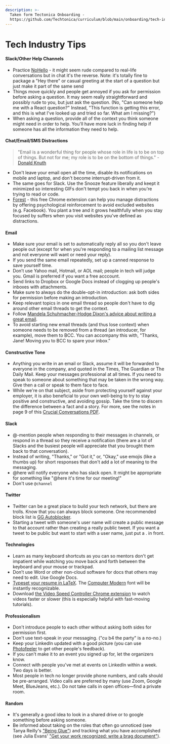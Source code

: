 ```yaml
---
description: >-
  Taken form Tectonica Onboarding -
  https://github.com/Techtonica/curriculum/blob/main/onboarding/tech-industry-tips.md
---
```


# Tech Industry Tips

#### Slack/Other Help Channels

* Practice [NoHello](http://www.nohello.com/) - it might seem rude compared to real-life conversations but in chat it's the reverse. Note: it's totally fine to package a "Hey there" or casual greeting at the start of a question but just make it part of the same send
* Things move quickly and people get annoyed if you ask for permission before asking a question. It may seem really straightforward and possibly rude to you, but just ask the question. \(No, "Can someone help me with a React question?" Instead, "This function is getting this error, and this is what I've looked up and tried so far. What am I missing?"\)
* When asking a question, provide all of the context you think someone might need in order to help. You'll have more luck in finding help if someone has all the information they need to help.

#### Chat/Email/SMS Distractions

> "Email is a wonderful thing for people whose role in life is to be on top of things. But not for me; my role is to be on the bottom of things." - [Donald Knuth](https://www-cs-faculty.stanford.edu/~knuth/email.html)

* Don't leave your email open all the time, disable its notifications on mobile and laptop, and don't become interrupt-driven from it.
* The same goes for Slack. Use the Snooze feature liberally and keept it minimized so interesting GIFs don't tempt you back in when you're trying to read or code.
* [Forest](https://chrome.google.com/webstore/detail/forest-stay-focused-be-pr/kjacjjdnoddnpbbcjilcajfhhbdhkpgk) - this free Chrome extension can help you manage distractions by offering psychological reinforcement to avoid excluded websites \(e.g. Facebook\). You plant a tree and it grows healthfully when you stay focused by suffers when you visit websites you've defined as distractions.

#### Email

* Make sure your email is set to automatically reply all so you don't leave people out \(except for when you're responding to a mailing list message and not everyone will want or need your reply\).
* If you send the same email repeatedly, set up a canned response to save yourself time.
* Don’t use Yahoo mail, Hotmail, or AOL mail; people in tech will judge you. Gmail is preferred if you want a free acccount.
* Send links to Dropbox or Google Docs instead of clogging up people's inboxes with attachments.
* Make sure to always do the double-opt-in introduction: ask both sides for permission before making an introduction.
* Keep relevant topics in one email thread so people don't have to dig around other email threads to get the context.
* Follow [Mandela Schuhmacher-Hodge Dixon's advice about writing a great email](https://medium.com/@MandelaSH/how-writing-a-great-email-can-help-you-get-whatever-you-want-in-life-3a7bc91d9654).
* To avoid starting new email threads \(and thus lose context\) when someone needs to be removed from a thread \(an introducer, for example\), move them to BCC. You can accompany this with, "Thanks, Jane! Moving you to BCC to spare your inbox."

#### Constructive Tone

* Anything you write in an email or Slack, assume it will be forwarded to everyone in the company, and quoted in the Times, The Guardian or The Daily Mail. Keep your messages professional at all times. If you need to speak to someone about something that may be taken in the wrong way. Give then a call or speak to them face to face.
* While we're on that subject, aside from protecting yourself against your employer, it is also beneficial to your own well-being to try to stay positive and constructive, and avoiding gossip. Take the time to discern the difference between a fact and a story. For more, see the notes in page 9 of this [Crucial Conversations PDF](https://www.gsb.org/students/Course-Materials/Electives2017/CrucialConversations-CourseMtrls-2017.pdf).

#### Slack

* @-mention people when responding to their messages in channels, or respond in a thread so they receive a notification \(there are a lot of Slacks and the busiest people will appreciate that you brought them back to that conversation\).
* Instead of writing, "Thanks," or "Got it," or, "Okay," use emojis \(like a thumbs up\) for short responses that don't add a lot of meaning to the messaging.
* @here will notify everyone who has slack open. It might be appropriate for something like "@here it's time for our meeting!"
* Don't use `@channel`

#### Twitter

* Twitter can be a great place to build your tech network, but there are trolls. Know that you can always block someone. One recommended block list is [GG Autoblocker](https://blocktogether.org/show-blocks/5867111278318bd542293272f75147f8fc5931bea431e7ca16e9242964965d66494a6fb68f3518b82f171bcf0e419ccc).
* Starting a tweet with someone's user name will create a public message to that account rather than creating a really public tweet. If you want a tweet to be public but want to start with a user name, just put a . in front.

#### Technologies

* Learn as many keyboard shortcuts as you can so mentors don't get impatient while watching you move back and forth between the keyboard and your mouse or trackpad.
* Don’t use Word or other non-cloud software for docs that others may need to edit. Use Google Docs.
* [Typeset your resume in LaTeX](http://stevehanov.ca/blog/index.php?id=56). The [Computer Modern](https://en.wikipedia.org/wiki/Computer_Modern) font will be instantly recognizable.
* Download [the Video Speed Controller Chrome extension](https://chrome.google.com/webstore/detail/video-speed-controller/nffaoalbilbmmfgbnbgppjihopabppdk) to watch videos faster or slower \(this is especially helpful with fast-moving tutorials\).

#### Professionalism

* Don't introduce people to each other without asking both sides for permission first.
* Don't use text-speak in your messaging. \("cu b4 the party" is a no-no.\)
* Keep your LinkedIn updated with a good picture \(you can use [Photofeeler](https://www.photofeeler.com/) to get other people's feedback\).
* If you can't make it to an event you signed up for, let the organizers know.
* Connect with people you've met at events on LinkedIn within a week. Two days is better.
* Most people in tech no longer provide phone numbers, and calls should be pre-arranged. Video calls are preferred by many \(use Zoom, Google Meet, BlueJeans, etc.\). Do not take calls in open offices—find a private room.

#### Random

* It's generally a good idea to look in a shared drive or to google something before asking someone.
* Be informed about taking on the roles that often go unnoticed \(see Tanya Reilly's ["Being Glue"](https://youtu.be/KClAPipnKqw)\) and tracking what you have accomplished \(see Julia Evans' ["Get your work recognized: write a brag document"](https://jvns.ca/blog/brag-documents/)\).

